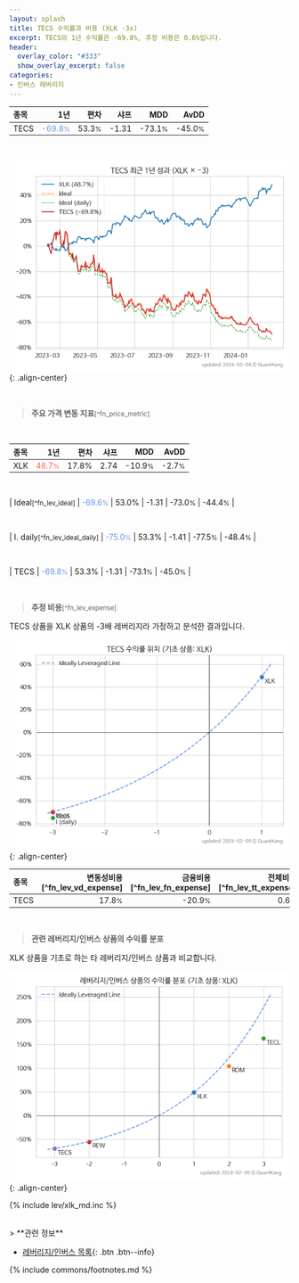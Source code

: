 ```yaml
---
layout: splash
title: TECS 수익률과 비용 (XLK -3x)
excerpt: TECS의 1년 수익률은 -69.8%, 추정 비용은 0.6%입니다.
header:
  overlay_color: "#333"
  show_overlay_excerpt: false
categories:
- 인버스 레버리지
---
```


| **종목** | **1년** | **편차** | **샤프** | **MDD** | **AvDD** |
| :------------ | ------: | -----------: | -------: | ------: | -------: |
| TECS | <span style="color: cornflowerblue">-69.8<small>%</small></span> | 53.3<small>%</small> | -1.31 | -73.1<small>%</small> | -45.0<small>%</small> |

<!-- more -->

<br>

![TECS](/lev/images/tecs.png){: .align-center}

<br>

> **주요 가격 변동 지표**<small>[^fn_price_metric]</small>


<br>

| **종목** | **1년** | **편차** | **샤프** | **MDD** | **AvDD** |
| :------------ | ------: | -----------: | -------: | ------: | -------: |
| XLK | <span style="color: tomato">48.7<small>%</small></span> | 17.8% | 2.74 | -10.9<small>%</small> | -2.7<small>%</small> |

<br>

| Ideal<small>[^fn_lev_ideal]</small> | <span style="color: cornflowerblue">-69.6<small>%</small></span> | 53.0% | -1.31 | -73.0<small>%</small> | -44.4<small>%</small> |

<br>

| I. daily<small>[^fn_lev_ideal_daily]</small> | <span style="color: cornflowerblue">-75.0<small>%</small></span> | 53.3% | -1.41 | -77.5<small>%</small> | -48.4<small>%</small> |

<br>

| TECS | <span style="color: cornflowerblue">-69.8<small>%</small></span> | 53.3% | -1.31 | -73.1<small>%</small> | -45.0<small>%</small> |

<br>

> **추정 비용**<small>[^fn_lev_expense]</small><a id="expense"></a>

TECS 상품을 XLK 상품의 -3배 레버리지라 가정하고 분석한 결과입니다.

![TECS](/lev/images/tecs_ideal.png){: .align-center}

| **종목** | **변동성비용**[^fn_lev_vd_expense] | **금융비용**[^fn_lev_fn_expense] | **전체비용**[^fn_lev_tt_expense] |
| :------------ | ------: | -----------: | -------: |
| TECS | 17.8<small>%</small> | -20.9<small>%</small> | 0.6<small>%</small> |

<br>

> **관련 레버리지/인버스 상품의 수익률 분포**

XLK 상품을 기초로 하는 타 레버리지/인버스 상품과 비교합니다.

![XLK](/lev/images/xlk_ideal.png){: .align-center}

{% include lev/xlk_md.inc %}

<br>
> **관련 정보**

- [레버리지/인버스 목록](/lev/){: .btn .btn--info}

{% include commons/footnotes.md %}
